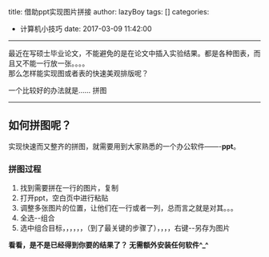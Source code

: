 title: 借助ppt实现图片拼接
author: lazyBoy
tags: []
categories:
  - 计算机小技巧
date: 2017-03-09 11:42:00
---
<p id="div-border-top-red">最近在写硕士毕业论文，不能避免的是在论文中插入实验结果。都是各种图表，而且又不能一行放一张。。。。<br />
那么怎样能实现图或者表的快速美观排版呢？
</p>

一个比较好的办法就是…… <span id="inline-green">拼图</p>

<!-- more -->

---

## 如何拼图呢？

实现快速而又整齐的拼图，就需要用到大家熟悉的一个办公软件——-**ppt**。

### 拼图过程

1. 找到需要拼在一行的图片，复制
2. 打开ppt，空白页中进行粘贴
3. 调整多张图片的位置，让他们在一行或者一列，总而言之就是对其。。。
4. 全选--组合
5. 选中组合目标，，，，，，（到了最关键的步骤了），，，，右键--另存为图片

**看看，是不是已经得到你要的结果了？ 无需额外安装任何软件^_^**